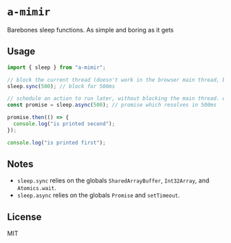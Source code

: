 # `a-mimir`

Barebones sleep functions. As simple and boring as it gets

## Usage

```ts
import { sleep } from "a-mimir";

// block the current thread (doesn't work in the browser main thread, but works in node and web workers)
sleep.sync(500); // block for 500ms

// schedule an action to run later, without blocking the main thread. works everywhere
const promise = sleep.async(500); // promise which resolves in 500ms

promise.then(() => {
  console.log("is printed second");
});

console.log("is printed first");
```

## Notes

- `sleep.sync` relies on the globals `SharedArrayBuffer`, `Int32Array`, and `Atomics.wait`.
- `sleep.async` relies on the globals `Promise` and `setTimeout`.

## License

MIT
